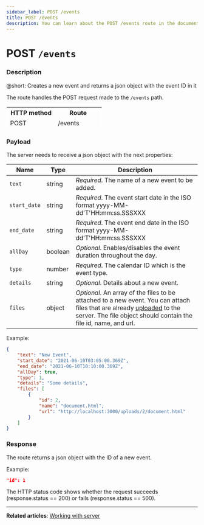 ```yaml
---
sidebar_label: POST /events
title: POST /events
description: You can learn about the POST /events route in the documentation of the DHTMLX JavaScript Event Calendar library. Browse developer guides and API reference, try out code examples and live demos, and download a free 30-day evaluation version of DHTMLX Event Calendar.
---
```


# POST `/events`

### Description

@short: Creates a new event and returns a json object with the event ID in it

The route handles the POST request made to the `/events` path.

<table style="border: 1px solid white; border-collapse: collapse; width:50%">
<thead style="border: 1px solid white; border-collapse: collapse;">
<th style="width:25%">HTTP method</th>
<th style="width:25%">Route</th>
</thead>
<tbody style="border: 1px solid white; border-collapse: collapse">
<tr>
<td>POST</td>
<td>/events</td>
</tr>
</tbody>
</table>

### Payload

The server needs to receive a json object with the next properties:

| Name         | Type        | Description |
| ------------ | ----------- | ----------- |
| `text`       |  string     | *Required*. The name of a new event to be added.|
| `start_date` |  string     | *Required*. The event start date in the ISO format yyyy-MM-dd'T'HH:mm:ss.SSSXXX |
| `end_date`   |  string     | *Required*. The event end date in the ISO format yyyy-MM-dd'T'HH:mm:ss.SSSXXX |
| `allDay`     |  boolean    | *Optional*. Enables/disables the event duration throughout the day.|
| `type`       |  number     | *Required*. The calendar ID which is the event type.|
| `details`    |  string     | *Optional*. Details about a new event.|
| `files`      |  object     | *Optional*. An array of the files to be attached to a new event. You can attach files that are already [uploaded](api/provider/rest_routes/post_routes/js_eventcalendar_postupload_route.md) to the server. The file object should contain the file id, name, and url.|

Example:

~~~json
{
    "text": "New Event",
    "start_date": "2021-06-10T03:05:00.369Z",
    "end_date": "2021-06-10T10:10:00.369Z",
    "allDay": true,
    "type": 1,
    "details": "Some details",
    "files": [
        {
            "id": 2,
            "name": "document.html",
            "url": "http://localhost:3000/uploads/2/document.html"
        }
    ]
}
~~~

### Response

The route returns a json object with the ID of a new event.

Example:

~~~json
"id": 1 
~~~

 The HTTP status code shows whether the request succeeds (response.status == 200) or fails (response.status == 500).

---

**Related articles**: [Working with server](guides/working_with_server.md)
